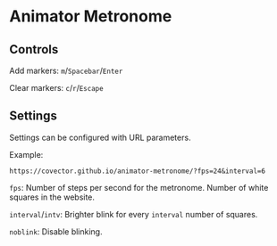 # Animator Metronome

## Controls

Add markers: `m`/`Spacebar`/`Enter`

Clear markers: `c`/`r`/`Escape`

## Settings

Settings can be configured with URL parameters.

Example:
```
https://covector.github.io/animator-metronome/?fps=24&interval=6
```

`fps`: Number of steps per second for the metronome. Number of white squares in the website.

`interval`/`intv`: Brighter blink for every `interval` number of squares.

`noblink`: Disable blinking.
